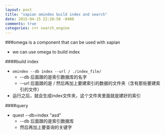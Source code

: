 ```yaml
---
layout: post
title: "xapian omindex build index and search"
date: 2015-04-15 22:28:58 -0400
comments: true
categories: c++ search_engine
---
```


###omega is a component that can be used with xapian
- we can use omega to build index

####build index
-  `omindex --db index --url / ./index_file/`
	- --db 后面跟的是索引数据库的名字
	- --url 后面跟的是 / 然后再加上要建索引的数据的文件夹（含有那些要建索引的文件）
- 运行之后，就会生成index文件夹，这个文件夹里面就是建好的索引

####query
- quest --db=index "asd"
	- --db 后面跟的是索引数据库
	- 然后再加上要查询的关键字